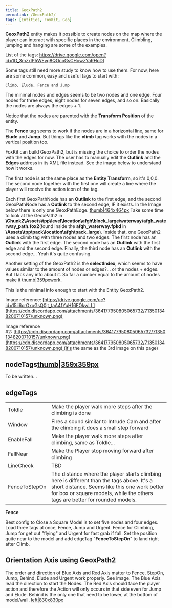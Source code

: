 ```yaml
---
title: GeoxPath2
permalink: /GeoxPath2/
tags: [Entities, FoxKit, Geo]
---
```


**GeoxPath2** entity makes it possible to create nodes on the map where
the player can interact with specific places in the environment.
Climbling, jumping and hanging are some of the examples.

List of the tags:
<https://drive.google.com/open?id=1O_3mzxlP5WEyq8QOcoGsCHowzYaRHoDt>

Some tags still need more study to know how to use them. For now, here
are some common, easy and useful tags to start with:

`Climb, Elude, Fence and Jump`

The minimal nodes and edges seems to be two nodes and one edge. Four
nodes for three edges, eight nodes for seven edges, and so on. Basically
the nodes are always the edges + 1.

Notice that the nodes are parented with the **Transform Position** of
the entity.

The **Fence** tag seems to work if the nodes are in a horizontal line,
same for **Elude** and **Jump**. But things like the **climb** tag works
with the nodes in a vertical position too.

FoxKit can build GeoxPath2, but is missing the choice to order the nodes
with the edges for now. The user has to manually edit the **Outlink**
and the **Edges** address in its XML file instead. See the image below
to understand how it works.

The first node is at the same place as the **Entity Transform**, so it's
0,0,0. The second node together with the first one will create a line
where the player will receive the action icon of the tag.

Each first GeoxPathNode has an **Outlink** to the first edge, and the
second GeoxPathNode has a **Outlink** to the second edge, IF it exists.
In the Image below there is only one GeoxPathEdge.
[thumb|464x464px](/File:ClimbNodesEdges.jpg "wikilink") Take some time
to look at the GeoxPath2 in
**\\Chunk2\\Assets\\tpp\\level\\location\\afgh\\block_large\\waterway\\afgh_waterway_path.fox2**(found inside the **afgh_waterway.fpkd** in **\\Assets\\tpp\\pack\\location\\afgh\\pack_large**). Inside that, one GeoxPath2 uses a climb tag with three nodes and two edges. The first
node has an **Outlink** with the first edge. The second node has an
**Outlink** with the first edge and the second edge. Finally, the third
node has an **Outlink** with the second edge... Yeah it's quite
confusing.

Another setting of the GeoxPath2 is the **selectIndex**, which seems to have values similar to the amount of nodes or edges?... or the nodes + edges. But I lack any info about it. So far a number equal to the amount of nodes make it
[thumb|359pxwork](/File:Unknown.png "wikilink").

This is the minimal info enough to start with the Entity GeoxPath2.

Image
reference: [https://drive.google.com/uc?id=15ii6crOxoGsQ0jt_taA4fYuH16FOkwLL](https://cdn.discordapp.com/attachments/364177950805065732/713501348200710157/unknown.png)

Image reference
\#2: [https://cdn.discordapp.com/attachments/364177950805065732/713501348200710157/unknown.png](https://cdn.discordapp.com/attachments/364177950805065732/713501348200710157/unknown.png) (it's
the same as the 3rd image on this page)

## nodeTags[thumb|359x359px](/File:GeoxPath2ExampleFence.jpg "wikilink")

To be written...

## edgeTags

|               |                                                                                                                                                                                                                            |
| ------------- | -------------------------------------------------------------------------------------------------------------------------------------------------------------------------------------------------------------------------- |
| ToIdle        | Make the player walk more steps after the climbing is done                                                                                                                                                                 |
| Window        | Fires a sound similar to Intrude Cam and after the climbing it does a small step forward                                                                                                                                   |
| EnableFall    | Make the player walk more steps after climbing, same as ToIdle...                                                                                                                                                          |
| FallNear      | Make the Player stop moving forward after climbing                                                                                                                                                                         |
| LineCheck     | TBD                                                                                                                                                                                                                        |
| FenceToStepOn | The distance where the player starts climbing here is different than the tags above. It's a short distance. Seems like this one work better for box or square models, while the others tags are better for rounded models. |

**Fence**

Best config to Close a Square Model is to set five nodes and four edges.
Load three tags at once, Fence, Jump and Urgent. Fence for Climbing,
Jump for get out "flying" and Urgent for fast grab if fall. Set the
position quite near to the model and add edgeTag "**FenceToStepOn**" to
land right after Climb.

## Orientation Axis using GeoxPath2

The order and direction of Blue Axis and Red Axis matter to Fence,
StepOn, Jump, Behind, Elude and Urgent work properly. See image. The
Blue Axis lead the direction to start the Nodes. The Red Axis should
face the player action and therefore the Action will only occurs in that
side even for Jump and Elude. Behind is the only one that need to be
lower, at the bottom of model/wall.
[left|830x830px](/File:AxisGeoxPath2.jpg "wikilink")
